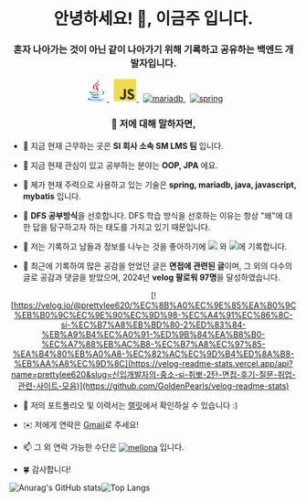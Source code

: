 <h1 align="center">  안녕하세요! 👋, 이금주 입니다.</h1>
<h3 align="center">혼자 나아가는 것이 아닌 같이 나아가기 위해 기록하고 공유하는 백엔드 개발자입니다.</h3>
<p align="center"> <a href="https://www.java.com" target="_blank" rel="noreferrer"> <img src="https://raw.githubusercontent.com/devicons/devicon/master/icons/java/java-original.svg" alt="java" width="40" height="40"/> </a> &nbsp; <a href="https://developer.mozilla.org/en-US/docs/Web/JavaScript" target="_blank" rel="noreferrer"> <img src="https://raw.githubusercontent.com/devicons/devicon/master/icons/javascript/javascript-original.svg" alt="javascript" width="40" height="40"/> </a> &nbsp; <a href="https://mariadb.org/" target="_blank" rel="noreferrer"> <img src="https://www.vectorlogo.zone/logos/mariadb/mariadb-icon.svg" alt="mariadb" width="40" height="40"/> </a> &nbsp; <a href="https://spring.io/" target="_blank" rel="noreferrer"> <img src="https://www.vectorlogo.zone/logos/springio/springio-icon.svg" alt="spring" width="40" height="40"/> </a> </p>
<h3 align="center">  🐇 저에 대해 말하자면, </h3>

- 🔭 지금 현재 근무하는 곳은 **SI 회사 소속 SM LMS 팀** 입니다.

- 🌱 지금 현재 관심이 있고 공부하는 분야는 **OOP, JPA** 에요.

- 💬 제가 현재 주력으로 사용하고 있는 기술은 **spring, mariadb, java, javascript, mybatis** 입니다.

- 📑 **DFS 공부방식**을 선호합니다. DFS 학습 방식을 선호하는 이유는 항상 "왜"에 대한 답을 탐구하고자 하는 태도를 가지고 있기 때문입니다.

- 📝 저는 기록하고 남들과 정보를 나누는 것을 좋아하기에 <a href="https://velog.io/@prettylee620"><img src="https://img.shields.io/badge/Velog-20C997?style=flat-square&logo=Velog&logoColor=white&https://velog.io/@prettylee620" /></a> 와  <a href="https://mellona.oopy.io/"><img src="https://img.shields.io/badge/Notion-000000?style=flat-square&logo=Notion&logoColor=white"></a>에 기록합니다.

- 📌 최근에 기록하여 많은 공감을 얻었던 글은 **면접에 관련된 글**이며, 그 외의 다수의 글로 공감과 댓글을 받았으며, 2024년 **velog 팔로워 97명**을 달성하였습니다.

<div align="center"> 
 
[![https://velog.io/@prettylee620/%EC%8B%A0%EC%9E%85%EA%B0%9C%EB%B0%9C%EC%9E%90%EC%9D%98-%EC%A4%91%EC%86%8C-si-%EC%B7%A8%EB%BD%80-2%ED%83%84-%EB%A9%B4%EC%A0%91-%ED%9B%84%EA%B8%B0-%EC%A7%88%EB%AC%B8-%EC%B7%A8%EC%97%85-%EA%B4%80%EB%A0%A8-%EC%82%AC%EC%9D%B4%ED%8A%B8-%EB%AA%A8%EC%9D%8C](https://velog-readme-stats.vercel.app/api?name=prettylee620&slug=신입개발자의-중소-si-취뽀-2탄-면접-후기-질문-취업-관련-사이트-모음)](https://github.com/GoldenPearls/velog-readme-stats) 
</div>

- 📄 저의 포트폴리오 및 이력서는 [랠릿](https://www.rallit.com/resumes/6107@prettylee620/%EC%9D%B4%EA%B8%88%EC%A3%BC(%EC%88%98%EC%A0%95%20%EC%A4%91))에서 확인하실 수 있습니다 :)

- ✉️ 저에게 연락은 [Gmail](prettylee620@gmail.com)로 주세요!

- 📫 그 외 연락 가능한 수단은 <a href="https://linkedin.com/in/mellona" target="blank"><img align="center" src="https://raw.githubusercontent.com/rahuldkjain/github-profile-readme-generator/master/src/images/icons/Social/linked-in-alt.svg" alt="mellona" height="15" width="40" /></a> 입니다.

- 🍀 감사합니다!



<div style="display: flex;">
  <img src="https://github-readme-stats.vercel.app/api?username=GoldenPearls&show_icons=true&theme=radical" alt="Anurag's GitHub stats" 
       />
  <img src="https://github-readme-stats.vercel.app/api/top-langs/?username=GoldenPearls&layout=compact&theme=dark" alt="Top Langs" />








